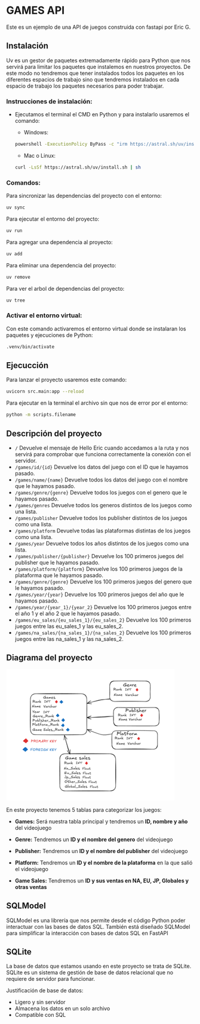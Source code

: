 # GAMES API
Este es un ejemplo de una API de juegos construida con fastapi por Eric G.

## Instalación
 Uv es un gestor de paquetes extremadamente rápido para Python que nos servirá para limitar los paquetes que instalemos en nuestros proyectos. De este modo no tendremos que tener instalados todos los paquetes en los diferentes espacios de trabajo sino que tendremos instalados en cada espacio de trabajo los paquetes necesarios para poder trabajar.

### Instrucciones de instalación: 
 - Ejecutamos el terminal el CMD en Python y para instalarlo usaremos el comando:

    - Windows: 
    ```sh
    powershell -ExecutionPolicy ByPass -c "irm https://astral.sh/uv/install.ps1 | iex"
    ```
    - Mac o Linux: 
    ```sh
    curl -LsSf https://astral.sh/uv/install.sh | sh
    ```
### Comandos:
Para sincronizar las dependencias del proyecto con el entorno:
```sh
uv sync
```
Para ejecutar el entorno del proyecto:
```sh
uv run
```
Para agregar una dependencia al proyecto:
```sh
uv add
```
Para eliminar una dependencia del proyecto:
```sh
uv remove
```
Para ver el arbol de dependencias del proyecto:
```sh
uv tree
```



### Activar el entorno virtual:
Con este comando activaremos el entorno virtual donde se instalaran los paquetes y ejecuciones de Python:
```sh
.venv/bin/activate
```


## Ejecucción
Para lanzar el proyecto usaremos este comando:
```sh
uvicorn src.main:app --reload
```
Para ejecutar en la terminal el archivo sin que nos de error por el entorno:
```sh
python -m scripts.filename
```

## Descripción del proyecto
- `/` Devuelve el mensaje de Hello Eric cuando accedamos a la ruta y nos servirá para comprobar que funciona correctamente la conexión con el servidor.
- `/games/id/{id}` Devuelve los datos del juego con el ID que le hayamos pasado.
- `/games/name/{name}` Devuelve todos los datos del juego con el nombre que le hayamos pasado.
- `/games/genre/{genre}` Devuelve todos los juegos con el genero que le hayamos pasado.
- `/games/genres` Devuelve todos los generos distintos de los juegos como una lista.
- `/games/publisher` Devuelve todos los publisher distintos de los juegos como una lista.
- `/games/platform` Devuelve todas las plataformas distintas de los juegos como una lista.
- `/games/year` Devuelve todos los años distintos de los juegos como una lista.
- `/games/publisher/{publisher}` Devuelve los 100 primeros juegos del publisher que le hayamos pasado.
- `/games/platform/{platform}` Devuelve los 100 primeros juegos de la plataforma que le hayamos pasado.
- `/games/genre/{genre}` Devuelve los 100 primeros juegos del genero que le hayamos pasado.
- `/games/year/{year}` Devuelve los 100 primeros juegos del año que le hayamos pasado.
- `/games/year/{year_1}/{year_2}` Devuelve los 100 primeros juegos entre el año 1 y el año 2 que le hayamos pasado.
- `/games/eu_sales/{eu_sales_1}/{eu_sales_2}` Devuelve los 100 primeros juegos entre las eu_sales_1 y las eu_sales_2.
- `/games/na_sales/{na_sales_1}/{na_sales_2}` Devuelve los 100 primeros juegos entre las na_sales_1 y las na_sales_2.

## Diagrama del proyecto
<img src="diagram_image.png">

En este proyecto tenemos 5 tablas para categorizar los juegos:

- **Games:** Será nuestra tabla principal y tendremos un **ID, nombre y año** del videojuego

- **Genre:** Tendremos un **ID y el nombre del genero** del videojuego

- **Publisher:** Tendremos un **ID y el nombre del publisher** del videojuego

- **Platform:** Tendremos un **ID y el nombre de la plataforma** en la que salió el videojuego

- **Game Sales:** Tendremos un **ID y sus ventas en NA, EU, JP, Globales y otras ventas**

## SQLModel
SQLModel es una librería que nos permite desde el código Python poder interactuar con las bases de datos SQL. 
También está diseñado SQLModel para simplificar la interacción con bases de datos SQL en FastAPI

## SQLite
La base de datos que estamos usando en este proyecto se trata de SQLite.
SQLite es un sistema de gestión de base de datos relacional que no requiere de servidor para funcionar.

Justificación de base de datos:
- Ligero y sin servidor
- Almacena los datos en un solo archivo
- Compatible con SQL